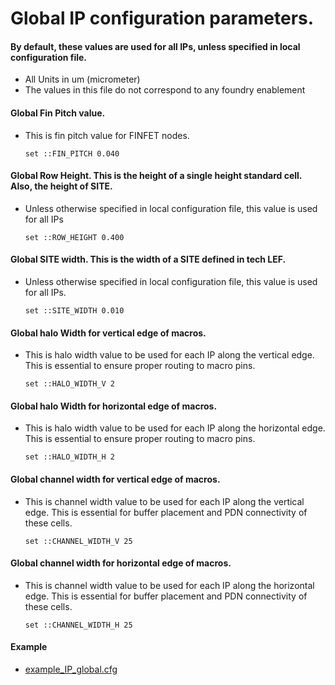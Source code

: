 # Global IP configuration parameters. 
#### By default, these values are used for all IPs, unless specified in local configuration file. 
* All Units in um (micrometer)
* The values in this file do not correspond to any foundry enablement
#### Global Fin Pitch value. 
* This is fin pitch value for FINFET nodes. 

      set ::FIN_PITCH 0.040

#### Global Row Height. This is the height of a single height standard cell. Also, the height of SITE. 
* Unless otherwise specified in local configuration file, this value is used for all IPs

      set ::ROW_HEIGHT 0.400

#### Global SITE width. This is the width of a SITE defined in tech LEF.
* Unless otherwise specified in local configuration file, this value is used for all IPs.

      set ::SITE_WIDTH 0.010
  
#### Global halo Width for vertical edge of macros. 
* This is halo width value to be used for each IP along the vertical edge. This is essential to ensure proper routing to macro pins.

      set ::HALO_WIDTH_V 2

#### Global halo Width for horizontal edge of macros. 
* This is halo width value to be used for each IP along the horizontal edge. This is essential to ensure proper routing to macro pins.

      set ::HALO_WIDTH_H 2
  
#### Global channel width for vertical edge of macros. 
* This is channel width value to be used for each IP along the vertical edge. This is essential for buffer placement and PDN connectivity of these cells.

      set ::CHANNEL_WIDTH_V 25
  
#### Global channel width for horizontal edge of macros.
* This is channel width value to be used for each IP along the horizontal edge. This is essential for buffer placement and PDN connectivity of these cells.

      set ::CHANNEL_WIDTH_H 25

#### Example
* [example_IP_global.cfg](example_IP_global.cfg)

